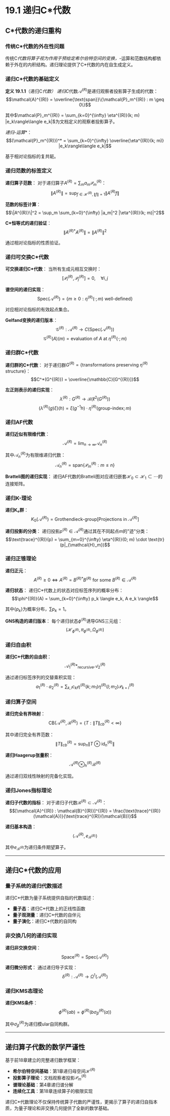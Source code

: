 # 19.1 递归C*代数

## C*代数的递归重构

### 传统C*代数的外在性问题

传统C*代数将算子视为作用于预给定希尔伯特空间的变换，*-运算和范数结构都依赖于外在的内积结构。递归理论提供了C*代数的内在自生成定义。

### 递归C*代数的基础定义

**定义 19.1.1**（递归C*代数）
递归C*代数$\mathcal{A}^{(R)}$是递归观察者投影算子生成的代数：
$$\mathcal{A}^{(R)} = \overline{\text{span}}\{\mathcal{P}_m^{(R)} : m \geq 0\}$$

其中$\mathcal{P}_m^{(R)} = \sum_{k=0}^{\infty} \eta^{(R)}(k; m) |e_k\rangle\langle e_k|$为文档定义的观察者投影算子。

**递归*-运算**：
$$(\mathcal{P}_m^{(R)})^* = \sum_{k=0}^{\infty} \overline{\eta^{(R)}(k; m)} |e_k\rangle\langle e_k|$$

基于相对论指标的复共轭。

### 递归范数的标签定义

**递归算子范数**：
对于递归算子$A^{(R)} = \sum_m a_m \mathcal{P}_m^{(R)}$：
$$\|A^{(R)}\| = \sup_{f \in \mathcal{H}^{(R)}, \|f\|=1} \|A^{(R)} f\|$$

**范数的标签计算**：
$$\|A^{(R)}\|^2 = \sup_m \sum_{k=0}^{\infty} |a_m|^2 |\eta^{(R)}(k; m)|^2$$

**C*恒等式的递归验证**：
$$\|A^{(R)*} A^{(R)}\| = \|A^{(R)}\|^2$$

通过相对论指标的性质验证。

### 递归可交换C*代数

**可交换递归C*代数**：
当所有生成元相互交换时：
$$[\mathcal{P}_i^{(R)}, \mathcal{P}_j^{(R)}] = 0, \quad \forall i, j$$

**谱空间的递归实现**：
$$\text{Spec}(\mathcal{A}^{(R)}) = \{m \geq 0 : \eta^{(R)}(\cdot; m) \text{ well-defined}\}$$

对应相对论指标的有效起点集合。

**Gelfand变换的递归版本**：
$$\mathcal{G}^{(R)}: \mathcal{A}^{(R)} \to C(\text{Spec}(\mathcal{A}^{(R)}))$$
$$\mathcal{G}^{(R)}(A)(m) = \text{evaluation of } A \text{ at } \eta^{(R)}(\cdot; m)$$

### 递归群C*代数

**递归群的C*代数**：
对于递归群$G^{(R)} = \{\text{transformations preserving } \eta^{(R)}\text{ structure}\}$：
$$C^*(G^{(R)}) = \overline{\mathbb{C}[G^{(R)}]}$$

**左正则表示的递归实现**：
$$\lambda^{(R)}: G^{(R)} \to \mathcal{B}(\ell^2(G^{(R)}))$$
$$(\lambda^{(R)}(g) \xi)(h) = \xi(g^{-1}h) \cdot \eta^{(R)}(\text{group-index}; m)$$

### 递归AF代数

**递归近似有限维代数**：
$$\mathcal{A}^{(R)} = \lim_{n \to \infty} \mathcal{A}_n^{(R)}$$

其中$\mathcal{A}_n^{(R)}$为有限维递归代数：
$$\mathcal{A}_n^{(R)} = \text{span}\{\mathcal{P}_m^{(R)} : m \leq n\}$$

**Bratteli图的递归实现**：
递归AF代数的Bratteli图对应递归嵌套$\mathcal{H}_0 \subset \mathcal{H}_1 \subset \cdots$的连接矩阵。

### 递归K-理论

**递归K₀群**：
$$K_0(\mathcal{A}^{(R)}) = \text{Grothendieck-group}[\text{Projections in } \mathcal{A}^{(R)}]$$

**递归投影的分类**：
递归投影$p^{(R)} \in \mathcal{A}^{(R)}$通过其在不同起点$m$的"迹"分类：
$$\text{trace}^{(R)}(p) = \sum_{m=0}^{\infty} \eta^{(R)}(0; m) \cdot \text{tr}(p|_{\mathcal{H}_m})$$

### 递归正锥理论

**递归正元**：
$$A^{(R)} \geq 0 \Leftrightarrow A^{(R)} = B^{(R)*} B^{(R)} \text{ for some } B^{(R)} \in \mathcal{A}^{(R)}$$

**递归状态**：
递归C*代数上的状态对应标签序列的概率分布：
$$\phi^{(R)}(A) = \sum_{k=0}^{\infty} p_k \langle e_k, A e_k \rangle$$

其中$\{p_k\}$为概率分布，$\sum p_k = 1$。

**GNS构造的递归版本**：
每个递归状态$\phi^{(R)}$诱导GNS三元组：
$$(\mathcal{H}_{\phi^{(R)}}, \pi_{\phi^{(R)}}, \Omega_{\phi^{(R)}})$$

### 递归自由积

**递归C*代数的自由积**：
$$\mathcal{A}_1^{(R)} *_{\text{recursive}} \mathcal{A}_2^{(R)}$$

通过递归标签序列的交替乘积实现：
$$a_1^{(R)} \cdot a_2^{(R)} = \sum_{k,l} c_{kl} \eta^{(R)}(k; m_1) \eta^{(R)}(l; m_2) \mathcal{P}_{k+l}^{(R)}$$

### 递归算子空间

**递归完全有界映射**：
$$\text{CB}(\mathcal{A}^{(R)}, \mathcal{B}^{(R)}) = \{T: \|T\|_{cb}^{(R)} < \infty\}$$

其中递归完全有界范数：
$$\|T\|_{cb}^{(R)} = \sup_{n} \|T \otimes \text{id}_n^{(R)}\|$$

**递归Haagerup张量积**：
$$\mathcal{A}^{(R)} \otimes_h^{(R)} \mathcal{B}^{(R)}$$

通过递归双线性映射的完备化实现。

### 递归Jones指标理论

**递归子代数的指标**：
对于递归子代数$\mathcal{B}^{(R)} \subset \mathcal{A}^{(R)}$：
$$[\mathcal{A}^{(R)} : \mathcal{B}^{(R)}]^{(R)} = \frac{\text{trace}^{(R)}(\mathcal{A})}{\text{trace}^{(R)}(\mathcal{B})}$$

**递归基本构造**：
$$\langle \mathcal{A}^{(R)}, e_{\mathcal{B}^{(R)}} \rangle$$

其中$e_{\mathcal{B}^{(R)}}$为递归条件期望算子。

---

## 递归C*代数的应用

### 量子系统的递归代数描述

递归C*代数为量子系统提供自指的代数描述：
- **量子态**：递归C*代数上的正线性函数
- **量子观测量**：递归C*代数的自伴元
- **量子演化**：递归C*代数的自同构

### 非交换几何的递归实现

**递归非交换空间**：
$$\text{Space}^{(R)} = \text{Spec}(\mathcal{A}^{(R)})$$

**递归微分形式**：
通过递归导子实现：
$$\delta^{(R)}: \mathcal{A}^{(R)} \to \Omega^1(\mathcal{A}^{(R)})$$

### 递归KMS态理论

**递归KMS条件**：
$$\phi^{(R)}(ab) = \phi^{(R)}(b \sigma_{\beta}^{(R)}(a))$$

其中$\sigma_{\beta}^{(R)}$为递归模ular自同构群。

---

## 递归算子代数的数学严谨性

基于前18章建立的完整递归数学框架：
- **希尔伯特空间基础**：第1章递归母空间$\mathcal{H}^{(R)}$
- **投影算子理论**：文档观察者投影$\mathcal{P}_m^{(R)}$
- **谱理论基础**：第4章递归谱分解
- **连续化工具**：第18章连续算子的极限实现

递归C*代数理论不仅保持传统算子代数的严谨性，更揭示了算子的递归自指本质，为量子理论和非交换几何提供了全新的数学基础。